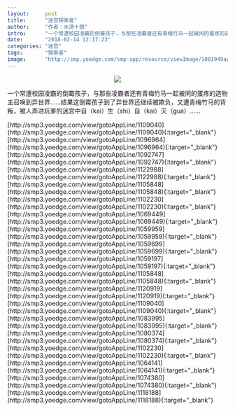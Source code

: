 ```yaml
---
layout:     post
title:      "迷宫探索者"
author:     "作者：水清十朗"
intro:      "一个常遭校园凌霸的倒霉孩子，与那些凌霸者还有青梅竹马一起被闲的蛋疼的造物主召唤到异世界……结果这倒霉孩子到了异世界还继续被欺负，又遭青梅竹马的背叛，被人弄进坑爹的迷宫中自（kai）生（shi）自（kai）灭（gua）……"
date:       "2018-02-14 12:17:23"
categories: "迷宫"
tags:       "探索者"
image:      "http://smp.yoedge.com/smp-app/resource/viewImage/1001949appline.png"
---
```

<div style="text-align: center">
<p><img src="http://smp.yoedge.com/smp-app/resource/viewImage/1001949appline.png"/></p>
</div>
<p class="post-meta">
<span>一个常遭校园凌霸的倒霉孩子，与那些凌霸者还有青梅竹马一起被闲的蛋疼的造物主召唤到异世界……结果这倒霉孩子到了异世界还继续被欺负，又遭青梅竹马的背叛，被人弄进坑爹的迷宫中自（kai）生（shi）自（kai）灭（gua）……</span>
</p>
[http://smp3.yoedge.com/view/gotoAppLine/1109040](http://smp3.yoedge.com/view/gotoAppLine/1109040){:target="_blank"}
[http://smp3.yoedge.com/view/gotoAppLine/1096964](http://smp3.yoedge.com/view/gotoAppLine/1096964){:target="_blank"}
[http://smp3.yoedge.com/view/gotoAppLine/1092747](http://smp3.yoedge.com/view/gotoAppLine/1092747){:target="_blank"}
[http://smp3.yoedge.com/view/gotoAppLine/1122988](http://smp3.yoedge.com/view/gotoAppLine/1122988){:target="_blank"}
[http://smp3.yoedge.com/view/gotoAppLine/1105848](http://smp3.yoedge.com/view/gotoAppLine/1105848){:target="_blank"}
[http://smp3.yoedge.com/view/gotoAppLine/1102230](http://smp3.yoedge.com/view/gotoAppLine/1102230){:target="_blank"}
[http://smp3.yoedge.com/view/gotoAppLine/1069449](http://smp3.yoedge.com/view/gotoAppLine/1069449){:target="_blank"}
[http://smp3.yoedge.com/view/gotoAppLine/1059959](http://smp3.yoedge.com/view/gotoAppLine/1059959){:target="_blank"}
[http://smp3.yoedge.com/view/gotoAppLine/1059699](http://smp3.yoedge.com/view/gotoAppLine/1059699){:target="_blank"}
[http://smp3.yoedge.com/view/gotoAppLine/1059197](http://smp3.yoedge.com/view/gotoAppLine/1059197){:target="_blank"}
[http://smp3.yoedge.com/view/gotoAppLine/1105848](http://smp3.yoedge.com/view/gotoAppLine/1105848){:target="_blank"}
[http://smp3.yoedge.com/view/gotoAppLine/1120919](http://smp3.yoedge.com/view/gotoAppLine/1120919){:target="_blank"}
[http://smp3.yoedge.com/view/gotoAppLine/1109040](http://smp3.yoedge.com/view/gotoAppLine/1109040){:target="_blank"}
[http://smp3.yoedge.com/view/gotoAppLine/1083995](http://smp3.yoedge.com/view/gotoAppLine/1083995){:target="_blank"}
[http://smp3.yoedge.com/view/gotoAppLine/1080374](http://smp3.yoedge.com/view/gotoAppLine/1080374){:target="_blank"}
[http://smp3.yoedge.com/view/gotoAppLine/1102230](http://smp3.yoedge.com/view/gotoAppLine/1102230){:target="_blank"}
[http://smp3.yoedge.com/view/gotoAppLine/1064141](http://smp3.yoedge.com/view/gotoAppLine/1064141){:target="_blank"}
[http://smp3.yoedge.com/view/gotoAppLine/1074380](http://smp3.yoedge.com/view/gotoAppLine/1074380){:target="_blank"}
[http://smp3.yoedge.com/view/gotoAppLine/1118188](http://smp3.yoedge.com/view/gotoAppLine/1118188){:target="_blank"}


